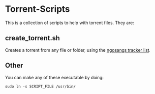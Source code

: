 # Torrent-Scripts

This is a collection of scripts to help with torrent files. They are:

## create_torrent.sh

Creates a torrent from any file or folder, using the [ngosangs tracker list](https://github.com/ngosang/trackerslist).

## Other

You can make any of these executable by doing:

`sudo ln -s SCRIPT_FILE /usr/bin/`
